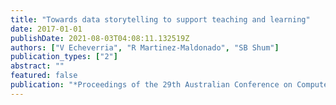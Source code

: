 ```yaml
---
title: "Towards data storytelling to support teaching and learning"
date: 2017-01-01
publishDate: 2021-08-03T04:08:11.132519Z
authors: ["V Echeverria", "R Martinez-Maldonado", "SB Shum"]
publication_types: ["2"]
abstract: ""
featured: false
publication: "*Proceedings of the 29th Australian Conference on Computer-Human Interaction …*"
---
```


